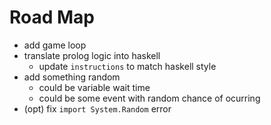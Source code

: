 # Road Map
- add game loop
- translate prolog logic into haskell
    - update `instructions` to match haskell style
- add something random
    - could be variable wait time
    - could be some event with random chance of ocurring
- (opt) fix `import System.Random` error
